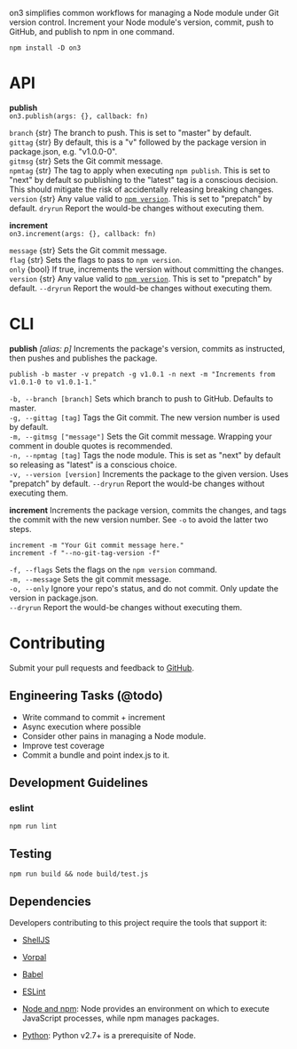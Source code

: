on3 simplifies common workflows for managing a Node module under Git version control. Increment your Node module's version, commit, push to GitHub, and publish to npm in one command.

```
npm install -D on3
```

# API
**publish**  
`on3.publish(args: {}, callback: fn)`  

`branch` {str} The branch to push. This is set to "master" by default.  
`gittag` {str} By default, this is a "v" followed by the package version in package.json, e.g. "v1.0.0-0".  
`gitmsg` {str} Sets the Git commit message.  
`npmtag` {str} The tag to apply when executing `npm publish`. This is set to "next" by default so publishing to the "latest" tag is a conscious decision. This should mitigate the risk of accidentally releasing breaking changes.  
`version` {str} Any value valid to [`npm version`](https://docs.npmjs.com/cli/version). This is set to "prepatch" by default.
`dryrun` Report the would-be changes without executing them.

**increment**  
`on3.increment(args: {}, callback: fn)`  

`message` {str} Sets the Git commit message.  
`flag` {str} Sets the flags to pass to `npm version`.  
`only` {bool} If true, increments the version without committing the changes.  
`version` {str} Any value valid to [`npm version`](https://docs.npmjs.com/cli/version). This is set to "prepatch" by default.
`--dryrun` Report the would-be changes without executing them.

# CLI
**publish** _[alias: p]_ Increments the package's version, commits as instructed, then pushes and publishes the package.

  `publish -b master -v prepatch -g v1.0.1 -n next -m "Increments from v1.0.1-0 to v1.0.1-1."`

`-b, --branch [branch]` Sets which branch to push to GitHub. Defaults to master.  
`-g, --gittag [tag]` Tags the Git commit. The new version number is used by default.  
`-m, --gitmsg ["message"]` Sets the Git commit message. Wrapping your comment in double quotes is recommended.  
`-n, --npmtag [tag]` Tags the node module. This is set as "next" by default so releasing as "latest" is a conscious choice.  
`-v, --version [version]` Increments the package to the given version. Uses "prepatch" by default.
`--dryrun` Report the would-be changes without executing them.

**increment** Increments the package version, commits the changes, and tags the commit with the new version number. See `-o` to avoid the latter two steps.

  `increment -m "Your Git commit message here."`  
  `increment -f "--no-git-tag-version -f"`  

`-f, --flags` Sets the flags on the `npm version` command.  
`-m, --message` Sets the git commit message.  
`-o, --only` Ignore your repo's status, and do not commit. Only update the version in package.json.  
`--dryrun` Report the would-be changes without executing them.

# Contributing
Submit your pull requests and feedback to [GitHub](https://github.com/luzmcosta/on3/issues).

## Engineering Tasks (@todo)
- Write command to commit + increment
- Async execution where possible
- Consider other pains in managing a Node module. 
- Improve test coverage
- Commit a bundle and point index.js to it.

## Development Guidelines

### eslint
`npm run lint`

## Testing
`npm run build && node build/test.js`

##  Dependencies
Developers contributing to this project require the tools that support it:

* [ShellJS](https://www.npmjs.com/package/shelljs)
* [Vorpal](https://www.npmjs.com/package/vorpal)

* [Babel](https://babeljs.io/)
* [ESLint](http://eslint.org/)

* [Node and npm](http://nodejs.org/): Node provides an environment on which to execute JavaScript processes, while npm manages packages.
* [Python](https://www.python.org/): Python v2.7+ is a prerequisite of Node.
